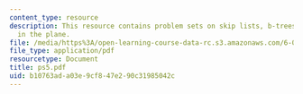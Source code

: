 ```yaml
---
content_type: resource
description: This resource contains problem sets on skip lists, b-trees and points
  in the plane.
file: /media/https%3A/open-learning-course-data-rc.s3.amazonaws.com/6-046j-introduction-to-algorithms-sma-5503-fall-2005/b10763ada03e9cf847e290c31985042c_ps5.pdf
file_type: application/pdf
resourcetype: Document
title: ps5.pdf
uid: b10763ad-a03e-9cf8-47e2-90c31985042c
---
```

